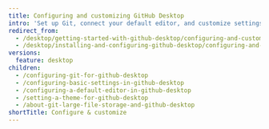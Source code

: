 ```yaml
---
title: Configuring and customizing GitHub Desktop
intro: 'Set up Git, connect your default editor, and customize settings to align GitHub Desktop with your workflow.'
redirect_from:
  - /desktop/getting-started-with-github-desktop/configuring-and-customizing-github-desktop
  - /desktop/installing-and-configuring-github-desktop/configuring-and-customizing-github-desktop
versions:
  feature: desktop
children:
  - /configuring-git-for-github-desktop
  - /configuring-basic-settings-in-github-desktop
  - /configuring-a-default-editor-in-github-desktop
  - /setting-a-theme-for-github-desktop
  - /about-git-large-file-storage-and-github-desktop
shortTitle: Configure & customize
---
```


